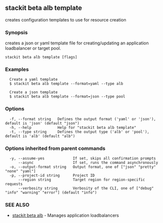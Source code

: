 ## stackit beta alb template

creates configuration templates to use for resource creation

### Synopsis

creates a json or yaml template file for creating/updating an application loadbalancer or target pool.

```
stackit beta alb template [flags]
```

### Examples

```
  Create a yaml template
  $ stackit beta alb template --format=yaml --type alb

  Create a json template
  $ stackit beta alb template --format=json --type pool
```

### Options

```
  -f, --format string   Defines the output format ('yaml' or 'json'), default is 'json' (default "json")
  -h, --help            Help for "stackit beta alb template"
  -t, --type string     Defines the output type ('alb' or 'pool'), default is 'alb' (default "alb")
```

### Options inherited from parent commands

```
  -y, --assume-yes             If set, skips all confirmation prompts
      --async                  If set, runs the command asynchronously
  -o, --output-format string   Output format, one of ["json" "pretty" "none" "yaml"]
  -p, --project-id string      Project ID
      --region string          Target region for region-specific requests
      --verbosity string       Verbosity of the CLI, one of ["debug" "info" "warning" "error"] (default "info")
```

### SEE ALSO

* [stackit beta alb](./stackit_beta_alb.md)	 - Manages application loadbalancers

